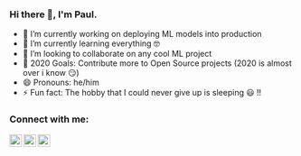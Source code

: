 ### Hi there 👋, I'm Paul.


- 🔭 I’m currently working on deploying ML models into production
- 🌱 I’m currently learning everything :nerd_face:
- 👯 I’m looking to collaborate on any cool ML project  
- 🥅 2020 Goals: Contribute more to Open Source projects (2020 is almost over i know :smirk:)
- 😄 Pronouns: he/him
- ⚡ Fun fact: The hobby that I could never give up is sleeping :smiley: !!

### Connect with me:

[<img align="left" alt="Paulooh007 | Twitter" width="22px" src="https://cdn.jsdelivr.net/npm/simple-icons@v3/icons/twitter.svg" />][twitter]
[<img align="left" alt="Paulooh007 | LinkedIn" width="22px" src="https://cdn.jsdelivr.net/npm/simple-icons@v3/icons/linkedin.svg" />][linkedin]
[<img align="left" alt="Paulooh007 | Email" width="22px" src="https://www.flaticon.com/svg/static/icons/svg/561/561127.svg" />][email]


<br />


[email]: okewunmipaul@yahoo.com
[twitter]: https://twitter.com/paul_okewunmi
[linkedin]: https://www.linkedin.com/in/paul-okewunmi-a24526171

